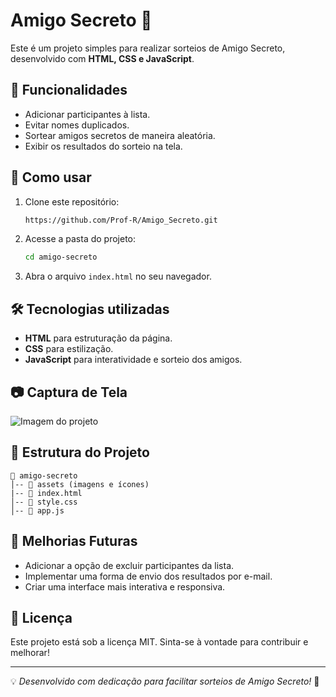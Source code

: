# Amigo Secreto 🎁

Este é um projeto simples para realizar sorteios de Amigo Secreto, desenvolvido com **HTML, CSS e JavaScript**.

## 📌 Funcionalidades
- Adicionar participantes à lista.
- Evitar nomes duplicados.
- Sortear amigos secretos de maneira aleatória.
- Exibir os resultados do sorteio na tela.

## 🚀 Como usar
1. Clone este repositório:
   ```sh
   https://github.com/Prof-R/Amigo_Secreto.git
   ```
2. Acesse a pasta do projeto:
   ```sh
   cd amigo-secreto
   ```
3. Abra o arquivo `index.html` no seu navegador.

## 🛠️ Tecnologias utilizadas
- **HTML** para estruturação da página.
- **CSS** para estilização.
- **JavaScript** para interatividade e sorteio dos amigos.

## 📷 Captura de Tela
![Imagem do projeto](assets/amigo-secreto.png)

## 📄 Estrutura do Projeto
```
📁 amigo-secreto
│-- 📁 assets (imagens e ícones)
|-- 📄 index.html
│-- 📄 style.css
│-- 📄 app.js
```

## 📌 Melhorias Futuras
- Adicionar a opção de excluir participantes da lista.
- Implementar uma forma de envio dos resultados por e-mail.
- Criar uma interface mais interativa e responsiva.

## 📜 Licença
Este projeto está sob a licença MIT. Sinta-se à vontade para contribuir e melhorar!

---

💡 *Desenvolvido com dedicação para facilitar sorteios de Amigo Secreto!* 🎉

